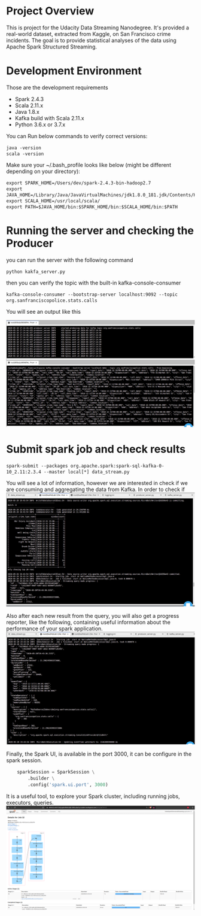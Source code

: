 # Project Overview
This is project for the Udacity Data Streaming Nanodegree.
 It's provided a real-world dataset, extracted from Kaggle, on San Francisco crime incidents. 
The goal is to provide statistical analyses of the data using Apache Spark Structured Streaming. 

# Development Environment
Those are the development requirements

- Spark 2.4.3
- Scala 2.11.x
- Java 1.8.x
- Kafka build with Scala 2.11.x
- Python 3.6.x or 3.7.x

You can Run below commands to verify correct versions:
```
java -version
scala -version
```
Make sure your ~/.bash_profile looks like below (might be different depending on your directory):
```
export SPARK_HOME=/Users/dev/spark-2.4.3-bin-hadoop2.7
export JAVA_HOME=/Library/Java/JavaVirtualMachines/jdk1.8.0_181.jdk/Contents/Home
export SCALA_HOME=/usr/local/scala/
export PATH=$JAVA_HOME/bin:$SPARK_HOME/bin:$SCALA_HOME/bin:$PATH
```

# Running the server and checking the Producer
you can run the server with the following command
```
python kakfa_server.py
```
then you can verify the topic with the built-in kafka-console-consumer
```
kafka-console-consumer --bootstrap-server localhost:9092 --topic org.sanfranciscopolice.stats.calls
```
You will see an output like this

![kakfa console consumer](images/producer_output_with_kakfa-console-consumer.png)

# Submit spark job and check results
```
spark-submit --packages org.apache.spark:spark-sql-kafka-0-10_2.11:2.3.4 --master local[*] data_stream.py
```
You will see a lot of information, however we are interested in check if we are consuming and aggregating the data from Kafka.
In order to check if 
![batch_ingestion_aggregation](images/batch_ingestion_aggregation.png)

Also after each new result from the query, you will also get a progress reporter, like the following,
containing useful information about the performance of your spark application.
![spark_progress_report](images/spark_progress_reporter.png)

Finally, the Spark UI, is available in the port 3000, it can be configure in the spark session.
```python
    sparkSession = SparkSession \
        .builder \
        .config('spark.ui.port', 3000) 
```
It is a useful tool, to explore your Spark cluster, including running jobs, executors, queries.
![spark_ui](images/spark_ui.png)

